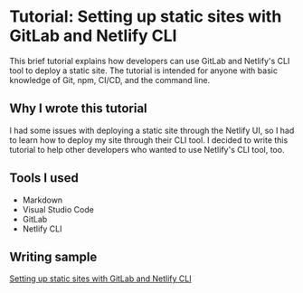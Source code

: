 # Tutorial: Setting up static sites with GitLab and Netlify CLI 

This brief tutorial explains how developers can use GitLab and Netlify's CLI tool to deploy a static site. The tutorial is intended for anyone with basic knowledge of Git, npm, CI/CD, and the command line. 

## Why I wrote this tutorial

I had some issues with deploying a static site through the Netlify UI, so I had to learn how to deploy my site through their CLI tool. I decided to write this tutorial to help other developers who wanted to use Netlify's CLI tool, too. 

## Tools I used

* Markdown
* Visual Studio Code
* GitLab
* Netlify CLI

## Writing sample

[Setting up static sites with GitLab and Netlify CLI](/setting-up-static-sites-gitlab-netlify-cli.md)
